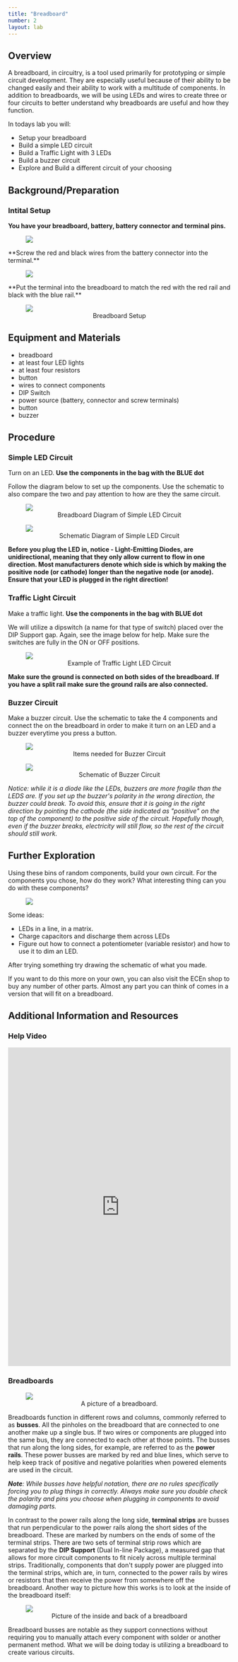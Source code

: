 ```yaml
---
title: "Breadboard"
number: 2
layout: lab
---
```


<!-- 
NOTICE: THIS PAGE USES DYNAMIC FIGURE NUMBERS.
all your images should following this format:

<figure class="image mx-auto" style="max-width: 750px">
  <img src="{% raw %}{% link /assets/labname/imagename.jpg %}{% endraw %}" style="display: block; margin: auto;">
  <figcaption style="text-align: center;"><strong></strong> INSERT A CAPTION</figcaption>
</figure>

NOTES:
  - Notice the <strong> tags are empty in the <figcaption> block. The script uses these to handle the nametags.
  - If you want to copy and past the shape above, you may, but remove the {% raw %} {% endraw%} tags in the <img src> block.
-->

## Overview

A breadboard, in circuitry, is a tool used primarily for prototyping or simple circuit development. They are especially useful because of their ability to be changed easily and their ability to work with a multitude of components. In addition to breadboards, we will be using LEDs and wires to create three or four circuits to better understand why breadboards are useful and how they function.


In todays lab you will:
  - Setup your breadboard
  - Build a simple LED circuit
  - Build a Traffic Light with 3 LEDs
  - Build a buzzer circuit
  - Explore and Build a different circuit of your choosing

## Background/Preparation

### Intital Setup

**You have your breadboard, battery, battery connector and terminal pins.**
<figure class="image mx-auto" style="max-width: 750px">
  <img src="{% link assets/02_breadboard/breadboard_setup_1.png %}">
</figure>
**Screw the red and black wires from the battery connector into the terminal.**
<figure class="image mx-auto" style="max-width: 750px">
  <img src="{% link assets/02_breadboard/breadboard_setup_2.png %}">
</figure>
**Put the terminal into the breadboard to match the red with the red rail and black with the blue rail.**
<figure class="image mx-auto" style="max-width: 750px">
  <img src="{% link assets/02_breadboard/breadboard_setup_3.png %}">
  <figcaption style="text-align: center;"><strong></strong> Breadboard Setup </figcaption>
</figure>

## Equipment and Materials

- breadboard
- at least four LED lights
- at least four resistors
- button
- wires to connect components
- DIP Switch
- power source (battery, connector and screw terminals)
- button
- buzzer


## Procedure

### Simple LED Circuit

Turn on an LED. **Use the components in the bag with the BLUE dot**

Follow the diagram below to set up the components. Use the schematic to also compare the two and pay attention to how are they the same circuit.

<figure class="image mx-auto" style="max-width: 750px">
  <img src="{% link assets/02_breadboard/led_fritzing_breadboard.png %}">
  <figcaption style="text-align: center;"><strong></strong> Breadboard Diagram of Simple LED Circuit </figcaption>
</figure>
<figure class="image mx-auto" style="max-width: 750px">
  <img src="{% link assets/02_breadboard/led_fritzing_schematic.png %}">
  <figcaption style="text-align: center;"><strong></strong> Schematic Diagram of Simple LED Circuit </figcaption>
</figure>

**Before you plug the LED in, notice - Light-Emitting Diodes, are unidirectional, meaning that they only allow current to flow in one direction. Most manufacturers denote which side is which by making the positive node (or cathode) longer than the negative node (or anode). Ensure that your LED is plugged in the right direction!**


### Traffic Light Circuit

Make a traffic light. **Use the components in the bag with BLUE dot**

We will utilize a dipswitch (a name for that type of switch) placed over the DIP Support gap. Again, see the image below for help. Make sure the switches are fully in the ON or OFF positions.

<figure class="image mx-auto" style="max-width: 750px">
  <img src="{% link assets/02_breadboard/traffic_light_breadboard.jpg %}">
  <figcaption style="text-align: center;"><strong></strong> Example of Traffic Light LED Circuit </figcaption>
</figure>

**Make sure the ground is connected on both sides of the breadboard. If you have a split rail make sure the ground rails are also connected.**

### Buzzer Circuit

Make a buzzer circuit. Use the schematic to take the 4 components and connect the on the breadboard in order to make it turn on an LED and a buzzer everytime you press a button.

<figure class="image mx-auto" style="max-width: 750px">
  <img src="{% link assets/02_breadboard/buzzer_items.png %}">
  <figcaption style="text-align: center;"><strong></strong> Items needed for Buzzer Circuit </figcaption>
</figure>
<figure class="image mx-auto" style="max-width: 750px">
  <img src="{% link assets/02_breadboard/buzzer_schematic.png %}">
  <figcaption style="text-align: center;"><strong></strong> Schematic of Buzzer Circuit </figcaption>
</figure>

*Notice: while it is a diode like the LEDs, buzzers are more fragile than the LEDS are. If you set up the buzzer's polarity  in the wrong direction, the buzzer could break. To avoid this, ensure that it is going in the right direction by pointing the cathode (the side indicated as "positive" on the top of the component) to the positive side of the circuit. Hopefully though, even if the buzzer breaks, electricity will still flow, so the rest of the circuit should still work.*

## Further Exploration

Using these bins of random components, build your own circuit. For the components you chose, how do they work? What interesting thing can you do with these components? 

<figure class="image mx-auto" style="max-width: 750px">
  <img src="{% link assets/02_breadboard/extra_components.jpg %}">
</figure>

Some ideas:
- LEDs in a line, in a matrix.
- Charge capacitors and discharge them across LEDs
-	Figure out how to connect a potentiometer (variable resistor) and how to use it to dim an LED.

After trying something try drawing the schematic of what you made.

If you want to do this more on your own, you can also visit the ECEn shop to buy any number of other parts. Almost any part you can think of comes in a version that will fit on a breadboard.

## Additional Information and Resources

### Help Video

<div style="display: flex; justify-content: center;">
    <iframe width="1280" 
            height="720" 
            src="https://www.youtube.com/embed/y2JopR6cwqk?si=BbLc3-5RrFuNJg5C" 
            title="Breadboard lab - Youtube Player" 
            frameborder="0" 
            allow="accelerometer; autoplay; clipboard-write; encrypted-media; gyroscope; picture-in-picture; web-share" 
            referrerpolicy="strict-origin-when-cross-origin" 
            allowfullscreen>
    </iframe>
</div>

### Breadboards

<figure class="image mx-auto" style="max-width: 750px">
  <img src="{% link assets/02_breadboard/front_breadboard.jpg %}">
  <figcaption style="text-align: center;"><strong></strong> A picture of a breadboard.</figcaption>
</figure>

Breadboards function in different rows and columns, commonly referred to as **busses**. All the pinholes on the breadboard that are connected to one another make up a single bus. If two wires or components are plugged into the same bus, they are connected to each other at those points. The busses that run along the long sides, for example, are referred to as the **power rails**. These power busses are marked by red and blue lines, which serve to help keep track of positive and negative polarities when powered elements are used in the circuit. 

 *<b>Note</b>: While busses have helpful notation, there are no rules specifically forcing you to plug things in correctly. Always make sure you double check the polarity and pins you choose when plugging in components to avoid damaging parts.*

In contrast to the power rails along the long side, **terminal strips** are busses that run perpendicular to the power rails along the short sides of the breadboard. These are marked by numbers on the ends of some of the terminal strips. There are two sets of terminal strip rows which are separated by the **DIP Support** (Dual In-line Package), a measured gap that allows for more circuit components to fit nicely across multiple terminal strips. Traditionally, components that don't supply power are plugged into the terminal strips, which are, in turn, connected to the power rails by wires or resistors that then receive the power from somewhere off the breadboard. Another way to picture how this works is to look at the inside of the breadboard itself:

<figure class="image mx-auto" style="max-width: 750px">
  <img src="{% link assets/02_breadboard/back_breadboard.jpg %}">
  <figcaption style="text-align: center;"><strong></strong> Picture of the inside and back of a breadboard</figcaption>
</figure>

Breadboard busses are notable as they support connections without requiring you to manually attach every component with solder or another permanent method. What we will be doing today is utilizing a breadboard to create various circuits.


<!--      Dynamic figure numbering script      -->
<!-- This block is not visible to the students -->
<script>
  // Select all figures on the page
  const figures = document.querySelectorAll('figure');

  // Loop through each figure and update the caption with dynamic numbering
  figures.forEach((figure, index) => {
    const figcaption = figure.querySelector('figcaption strong');
    if (figcaption) {
      figcaption.textContent = `Figure ${index + 1}:`; // Numbering starts at 1
    }
  });
</script>
